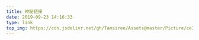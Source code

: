 ```yaml
---
title: 神秘链接
date: 2019-09-23 14:16:33
type: link
top_img: https://cdn.jsdelivr.net/gh/Tamsiree/Assets@master/Picture/ce33a89e6e79f5516ae5fc5cccc68d8e_r.jpg
---
```

